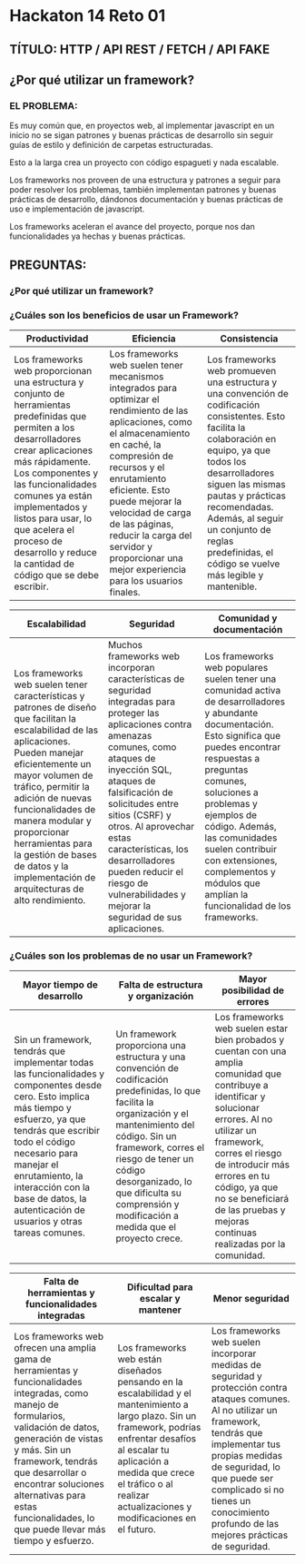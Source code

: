 # **Hackaton 14 Reto 01**

## **TÍTULO: HTTP / API REST / FETCH / API FAKE**

## **¿Por qué utilizar un framework?**

### **EL PROBLEMA:**

Es muy común que, en proyectos web, al implementar javascript en un inicio no se sigan
patrones y buenas prácticas de desarrollo sin seguir guías de estilo y definición de
carpetas estructuradas.

Esto a la larga crea un proyecto con código espagueti y nada escalable.

Los frameworks nos proveen de una estructura y patrones a seguir para poder resolver
los problemas, también implementan patrones y buenas prácticas de desarrollo,
dándonos documentación y buenas prácticas de uso e implementación de javascript.

Los frameworks aceleran el avance del proyecto, porque nos dan funcionalidades ya
hechas y buenas prácticas.

## **PREGUNTAS:**

### **¿Por qué utilizar un framework?**

### **¿Cuáles son los beneficios de usar un Framework?**

| Productividad | Eficiencia | Consistencia |
|-------------------------------------|-------------------------------------|-------------------------------------|
| Los frameworks web proporcionan una estructura y conjunto de herramientas predefinidas que permiten a los desarrolladores crear aplicaciones más rápidamente. Los componentes y las funcionalidades comunes ya están implementados y listos para usar, lo que acelera el proceso de desarrollo y reduce la cantidad de código que se debe escribir. | Los frameworks web suelen tener mecanismos integrados para optimizar el rendimiento de las aplicaciones, como el almacenamiento en caché, la compresión de recursos y el enrutamiento eficiente. Esto puede mejorar la velocidad de carga de las páginas, reducir la carga del servidor y proporcionar una mejor experiencia para los usuarios finales. | Los frameworks web promueven una estructura y una convención de codificación consistentes. Esto facilita la colaboración en equipo, ya que todos los desarrolladores siguen las mismas pautas y prácticas recomendadas. Además, al seguir un conjunto de reglas predefinidas, el código se vuelve más legible y mantenible. |

| Escalabilidad | Seguridad | Comunidad y documentación|
|-------------------------------------|-------------------------------------|-------------------------------------|
| Los frameworks web suelen tener características y patrones de diseño que facilitan la escalabilidad de las aplicaciones. Pueden manejar eficientemente un mayor volumen de tráfico, permitir la adición de nuevas funcionalidades de manera modular y proporcionar herramientas para la gestión de bases de datos y la implementación de arquitecturas de alto rendimiento. | Muchos frameworks web incorporan características de seguridad integradas para proteger las aplicaciones contra amenazas comunes, como ataques de inyección SQL, ataques de falsificación de solicitudes entre sitios (CSRF) y otros. Al aprovechar estas características, los desarrolladores pueden reducir el riesgo de vulnerabilidades y mejorar la seguridad de sus aplicaciones. | Los frameworks web populares suelen tener una comunidad activa de desarrolladores y abundante documentación. Esto significa que puedes encontrar respuestas a preguntas comunes, soluciones a problemas y ejemplos de código. Además, las comunidades suelen contribuir con extensiones, complementos y módulos que amplían la funcionalidad de los frameworks. |

### **¿Cuáles son los problemas de no usar un Framework?**

| Mayor tiempo de desarrollo | Falta de estructura y organización | Mayor posibilidad de errores |
|-------------------------------------|-------------------------------------|-------------------------------------|
| Sin un framework, tendrás que implementar todas las funcionalidades y componentes desde cero. Esto implica más tiempo y esfuerzo, ya que tendrás que escribir todo el código necesario para manejar el enrutamiento, la interacción con la base de datos, la autenticación de usuarios y otras tareas comunes. | Un framework proporciona una estructura y una convención de codificación predefinidas, lo que facilita la organización y el mantenimiento del código. Sin un framework, corres el riesgo de tener un código desorganizado, lo que dificulta su comprensión y modificación a medida que el proyecto crece. | Los frameworks web suelen estar bien probados y cuentan con una amplia comunidad que contribuye a identificar y solucionar errores. Al no utilizar un framework, corres el riesgo de introducir más errores en tu código, ya que no se beneficiará de las pruebas y mejoras continuas realizadas por la comunidad. |

| Falta de herramientas y funcionalidades integradas | Dificultad para escalar y mantener | Menor seguridad |
|-------------------------------------|-------------------------------------|-------------------------------------|
| Los frameworks web ofrecen una amplia gama de herramientas y funcionalidades integradas, como manejo de formularios, validación de datos, generación de vistas y más. Sin un framework, tendrás que desarrollar o encontrar soluciones alternativas para estas funcionalidades, lo que puede llevar más tiempo y esfuerzo. | Los frameworks web están diseñados pensando en la escalabilidad y el mantenimiento a largo plazo. Sin un framework, podrías enfrentar desafíos al escalar tu aplicación a medida que crece el tráfico o al realizar actualizaciones y modificaciones en el futuro. | Los frameworks web suelen incorporar medidas de seguridad y protección contra ataques comunes. Al no utilizar un framework, tendrás que implementar tus propias medidas de seguridad, lo que puede ser complicado si no tienes un conocimiento profundo de las mejores prácticas de seguridad. |

